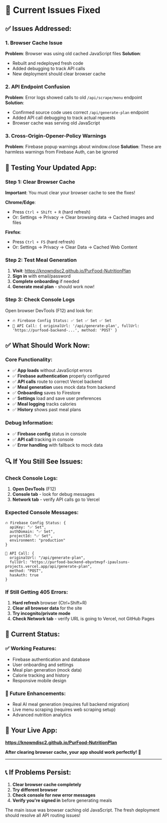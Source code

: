 # 🔧 Current Issues Fixed

## ✅ **Issues Addressed:**

### 1. **Browser Cache Issue** 
**Problem**: Browser was using old cached JavaScript files
**Solution**: 
- Rebuilt and redeployed fresh code
- Added debugging to track API calls
- New deployment should clear browser cache

### 2. **API Endpoint Confusion**
**Problem**: Error logs showed calls to old `/api/scrape/menu` endpoint
**Solution**: 
- Confirmed source code uses correct `/api/generate-plan` endpoint
- Added API call debugging to track actual requests
- Browser cache was serving old JavaScript

### 3. **Cross-Origin-Opener-Policy Warnings**
**Problem**: Firebase popup warnings about window.close
**Solution**: These are harmless warnings from Firebase Auth, can be ignored

## 🧪 **Testing Your Updated App:**

### Step 1: Clear Browser Cache
**Important**: You must clear your browser cache to see the fixes!

**Chrome/Edge**:
- Press `Ctrl + Shift + R` (hard refresh)
- Or: Settings → Privacy → Clear browsing data → Cached images and files

**Firefox**:
- Press `Ctrl + F5` (hard refresh)
- Or: Settings → Privacy → Clear Data → Cached Web Content

### Step 2: Test Meal Generation
1. **Visit**: https://knowndisc2.github.io/PurFood-NutritionPlan
2. **Sign in** with email/password
3. **Complete onboarding** if needed
4. **Generate meal plan** - should work now!

### Step 3: Check Console Logs
Open browser DevTools (F12) and look for:
- `🔥 Firebase Config Status: ✅ Set ✅ Set ✅ Set`
- `🚀 API Call: { originalUrl: '/api/generate-plan', fullUrl: 'https://purfood-backend-...', method: 'POST' }`

## ✅ **What Should Work Now:**

### Core Functionality:
- ✅ **App loads** without JavaScript errors
- ✅ **Firebase authentication** properly configured
- ✅ **API calls** route to correct Vercel backend
- ✅ **Meal generation** uses mock data from backend
- ✅ **Onboarding** saves to Firestore
- ✅ **Settings** load and save user preferences
- ✅ **Meal logging** tracks calories
- ✅ **History** shows past meal plans

### Debug Information:
- ✅ **Firebase config** status in console
- ✅ **API call** tracking in console
- ✅ **Error handling** with fallback to mock data

## 🔍 **If You Still See Issues:**

### Check Console Logs:
1. **Open DevTools** (F12)
2. **Console tab** - look for debug messages
3. **Network tab** - verify API calls go to Vercel

### Expected Console Messages:
```
🔥 Firebase Config Status: {
  apiKey: "✅ Set",
  authDomain: "✅ Set", 
  projectId: "✅ Set",
  environment: "production"
}

🚀 API Call: {
  originalUrl: "/api/generate-plan",
  fullUrl: "https://purfood-backend-ebyxtmvpf-ipaulsuns-projects.vercel.app/api/generate-plan",
  method: "POST",
  hasAuth: true
}
```

### If Still Getting 405 Errors:
1. **Hard refresh** browser (Ctrl+Shift+R)
2. **Clear all browser data** for the site
3. **Try incognito/private mode**
4. **Check Network tab** - verify URL is going to Vercel, not GitHub Pages

## 🎯 **Current Status:**

### ✅ Working Features:
- Firebase authentication and database
- User onboarding and settings
- Meal plan generation (mock data)
- Calorie tracking and history
- Responsive mobile design

### 🔄 Future Enhancements:
- Real AI meal generation (requires full backend migration)
- Live menu scraping (requires web scraping setup)
- Advanced nutrition analytics

## 🚀 **Your Live App:**
**https://knowndisc2.github.io/PurFood-NutritionPlan**

**After clearing browser cache, your app should work perfectly!** 🎉

---

## 📞 **If Problems Persist:**

1. **Clear browser cache completely**
2. **Try different browser** 
3. **Check console for new error messages**
4. **Verify you're signed in** before generating meals

The main issue was browser caching old JavaScript. The fresh deployment should resolve all API routing issues!
